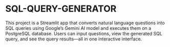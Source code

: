 # SQL-QUERY-GENERATOR
This project is a Streamlit app that converts natural language questions into SQL queries using Google’s Gemini AI model and executes them on a PostgreSQL database. Users can input questions, view the generated SQL query, and see the query results—all in one interactive interface.
